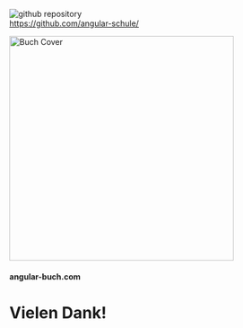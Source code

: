 ![github repository](img/logos/github-logo.jpg) <!-- .element: style="margin-bottom: -100px;" --><br>
<a style="color: black; font-weight: bold;" href="https://github.com/angular-schule/">
    https://github.com/angular-schule/<br>
</a>




<a href="https://angular-buch.com" target="_blank"><img src="img/angular-buch-cover.png" width="400" alt="Buch Cover" /></a>


#### angular-buch.com
# Vielen Dank! 
# <i class="ion ion-happy-outline" style="font-size:2em;"></i>